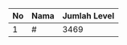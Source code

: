 | No | Nama            | Jumlah Level |
|----|-----------------|--------------|
| 1  | #    |    3469        |
